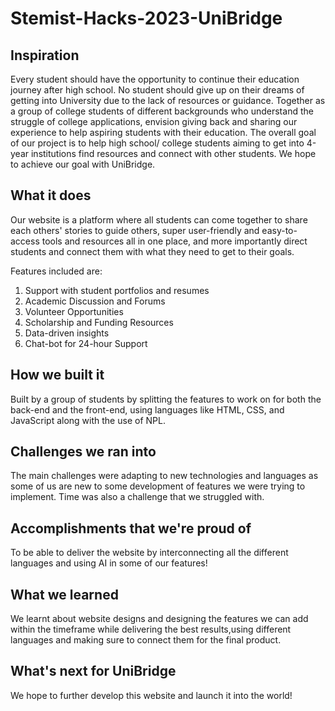 # Stemist-Hacks-2023-UniBridge

## Inspiration
Every student should have the opportunity to continue their education journey after high school. No student should give up on their dreams of getting into University due to the lack of resources or guidance.
Together as a group of college students of different backgrounds who understand the struggle of college applications, envision giving back and sharing our experience to help aspiring students with their education.
The overall goal of our project is to help high school/ college students aiming to get into 4-year institutions find resources and connect with other students.
We hope to achieve our goal with UniBridge.

## What it does
Our website is a platform where all students can come together to share each others' stories to guide others, super user-friendly and easy-to-access tools and resources all in one place, and more importantly direct students and connect them with what they need to get to their goals.

Features included are:
1) Support with student portfolios and resumes
2) Academic Discussion and Forums 
3) Volunteer Opportunities
4) Scholarship and Funding Resources 
5) Data-driven insights
6) Chat-bot for 24-hour Support

## How we built it
Built by a group of students by splitting the features to work on for both the back-end and the front-end, using languages like HTML, CSS, and JavaScript along with the use of NPL.

## Challenges we ran into
The main challenges were adapting to new technologies and languages as some of us are new to some development of features we were trying to implement. Time was also a challenge that we struggled with.

## Accomplishments that we're proud of
To be able to deliver the website by interconnecting all the different languages and using AI in some of our features!

## What we learned
We learnt about website designs and designing the features we can add within the timeframe while delivering the best results,using different languages and making sure to connect them for the final product. 

## What's next for UniBridge
We hope to further develop this website and launch it into the world!
